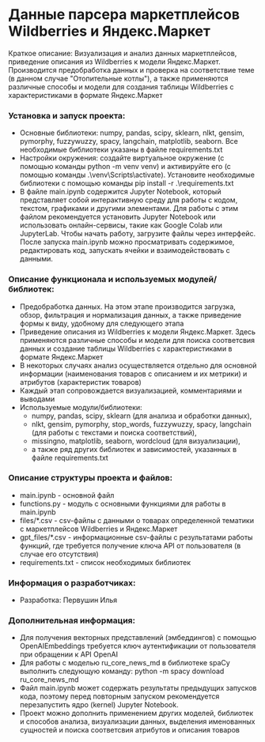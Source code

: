 # Данные парсера маркетплейсов Wildberries и Яндекс.Маркет
Краткое описание: Визуализация и анализ данных маркетплейсов, приведение описания из Wildberries к модели Яндекс.Маркет. Производится предобработка данных и проверка на соответствие теме (в данном случае "Отопительные котлы"), а также применяются различные способы и модели для создания таблицы Wildberries с характеристиками в формате Яндекс.Маркет

### Установка и запуск проекта:
* Основные библиотеки: numpy, pandas, scipy, sklearn, nlkt, gensim, pymorphy, fuzzywuzzy, spacy, langchain, matplotlib, seaborn. Все необходимые библиотеки указаны в файле requirements.txt
* Настройки окружения: создайте виртуальное окружение (с помощью команды python -m venv venv) и активируйте его (с помощью команды .\venv\Scripts\activate). Установите необходимые библиотеки с помощью команды pip install -r .\requirements.txt
* В файле main.ipynb содержится Jupyter Notebook, который представляет собой интерактивную среду для работы с кодом, текстом, графиками и другими элементами. Для работы с этим файлом рекомендуется установить Jupyter Notebook или использовать онлайн-сервисы, такие как Google Colab или JupyterLab. Чтобы начать работу, загрузите файлы через интерфейс. После запуска main.ipynb можно просматривать содержимое, редактировать код, запускать ячейки и взаимодействовать с данными.

### Описание функционала и используемых модулей/библиотек:
* Предобработка данных. На этом этапе производится загрузка, обзор, фильтрация и нормализация данных, а также приведение формы к виду, удобному для следующего этапа
* Приведение описания из Wildberries к модели Яндекс.Маркет. Здесь применяются различные способы и модели для поиска соответсвия данных и создание таблицы Wildberries с характеристиками в формате Яндекс.Маркет
* В некоторых случаях анализ осуществляется отдельно для основной информации (наименования товаров с описанием и их метрики) и атрибутов (характеристик товаров)
* Каждый этап сопровождается визуализацией, комментариями и выводами
* Используемые модули/библиотеки:
    * numpy, pandas, scipy, sklearn (для анализа и обработки данных),
    * nlkt, gensim, pymorphy, stop_words, fuzzywuzzy, spacy, langchain (для работы с текстами и поиска соответствий),
    * missingno, matplotlib, seaborn, wordcloud (для визуализации),
    * а также ряд других библиотек и зависимостей, указанных в файле requirements.txt

### Описание структуры проекта и файлов:
* main.ipynb - основной файл
* functions.py - модуль с основными функциями для работы в main.ipynb 
* files/\*.csv - csv-файлы с данными о товарах определенной тематики с маркетплейсов Wildberries и Яндекс.Маркет
* gpt_files/\*.csv - информационные csv-файлы с результатами работы функций, где требуется получение ключа API от пользователя (в случае его отсутствия)
* requirements.txt - список необходимых библиотек

### Информация о разработчиках:
* Разработка: Первушин Илья

### Дополнительная информация:
* Для получения векторных представлений (эмбеддингов) с помощью OpenAIEmbeddings требуется ключ аутентификации от пользователя при обращении к API OpenAI
* Для работы с моделью ru_core_news_md в библиотеке spaCy выполнить следующую команду: python -m spacy download ru_core_news_md
* Файл main.ipynb может содержать результаты предыдущих запусков кода, поэтому перед повторным запуском рекомендуется перезапустить ядро (kernel) Jupyter Notebook.
* Проект можно дополнить применением других моделей, библиотек и способов анализа, визуализации данных, выделения именованных сущностей и поиска соответсвия атрибутов и описания товаров 